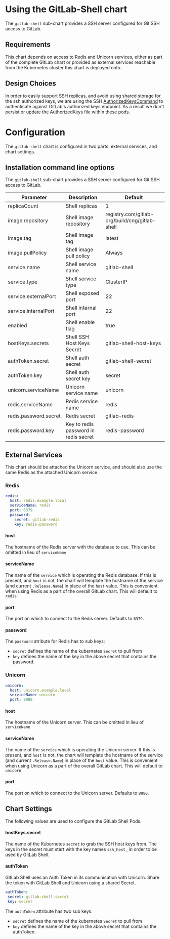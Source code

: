 # Using the GitLab-Shell chart

The `gitlab-shell` sub-chart provides a SSH server configured for Git SSH access to GitLab.

## Requirements

This chart depends on access to Redis and Unicorn services, either as part of the complete GitLab chart or provided as external services reachable from the Kubernetes cluster this chart is deployed onto.

## Design Choices

In order to easily support SSH replicas, and avoid using shared storage for the ssh authorized keys, we are using the SSH [AuthorizedKeysCommand][auth-keys-command] to authenticate against GitLab's authorized keys endpoint. As a result we don't persist or update the AuthorizedKeys file within these pods.

# Configuration

The `gitlab-shell` chart is configured in two parts: external services, and chart settings.

## Installation command line options

The `gitlab-shell` sub-chart provides a SSH server configured for Git SSH access to GitLab.

| Parameter             | Description                           | Default                                        |
| ---                   | ---                                   | ---                                            |
| replicaCount          | Shell replicas                        | 1                                              |
| image.repository      | Shell image repository                | registry.com/gitlab-org/build/cng/gitlab-shell |
| image.tag             | Shell image tag                       | latest                                         |
| image.pullPolicy      | Shell image pull policy               | Always                                         |
| service.name          | Shell service name                    | gitlab-shell                                   |
| service.type          | Shell service type                    | ClusterIP                                      |
| service.externalPort  | Shell exposed port                    | 22                                             |
| service.internalPort  | Shell internal port                   | 22                                             |
| enabled               | Shell enable flag                     | true                                           |
| hostKeys.secrets      | Shell SSH Host Keys Secret            | gitlab-shell-host-keys                         |
| authToken.secret      | Shell auth secret                     | gitlab-shell-secret                            |
| authToken.key         | Shell auth secret key                 | secret                                         |
| unicorn.serviceName   | Unicorn service name                  | unicorn                                        |
| redis.serviceName     | Redis service name                    | redis                                          |
| redis.password.secret | Redis secret                          | gitlab-redis                                   |
| redis.password.key    | Key to redis password in redis secret | redis-password                                 |

## External Services

This chart should be attached the Unicorn service, and should also use the same Redis as the attached Unicorn service.

### Redis

```YAML
redis:
  host: redis.example.local
  serviceName: redis
  port: 6379
  password:
    secret: gitlab-redis
    key: redis-password
```

#### host

The hostname of the Redis server with the database to use. This can be omitted in lieu of `serviceName`

#### serviceName

The name of the `service` which is operating the Redis database. If this is present, and `host` is not, the chart will template the hostname of the service (and current `.Release.Name`) in place of the `host` value. This is convenient when using Redis as a part of the overall GitLab chart. This will default to `redis`

#### port

The port on which to connect to the Redis server. Defaults to `6379`.

#### password

The `password` atribute for Redis has to sub keys:
- `secret` defines the name of the kubernetes `Secret` to pull from
- `key` defines the name of the key in the above secret that contains the password.

### Unicorn

```YAML
unicorn:
  host: unicorn.example.local
  serviceName: unicorn
  port: 8080
```

#### host

The hostname of the Unicorn server. This can be omitted in lieu of `serviceName`

#### serviceName

The name of the `service` which is operating the Unicorn server. If this is present, and `host` is not, the chart will template the hostname of the service (and current `.Release.Name`) in place of the `host` value. This is convenient when using Unicorn as a part of the overall GitLab chart. This will default to `unicorn`

#### port

The port on which to connect to the Unicorn server. Defaults to `8080`.

## Chart Settings

The following values are used to configure the GitLab Shell Pods.

#### hostKeys.secret

The name of the Kubernetes `secret` to grab the SSH host keys from. The keys in the secret must start with the key names `ssh_host_` in order to be used by GitLab Shell.

#### authToken

GitLab Shell uses an Auth Token in its communication with Unicorn. Share the token with GitLab Shell and Unicorn using a shared Secret.

```YAML
authToken:
 secret: gitlab-shell-secret
 key: secret
```

The `authToken` attribute has two sub keys:
- `secret` defines the name of the kubernetes `Secret` to pull from
- `key` defines the name of the key in the above secret that contains the authToken.


[auth-keys-command]: https://man.openbsd.org/sshd_config#AuthorizedKeysCommand
